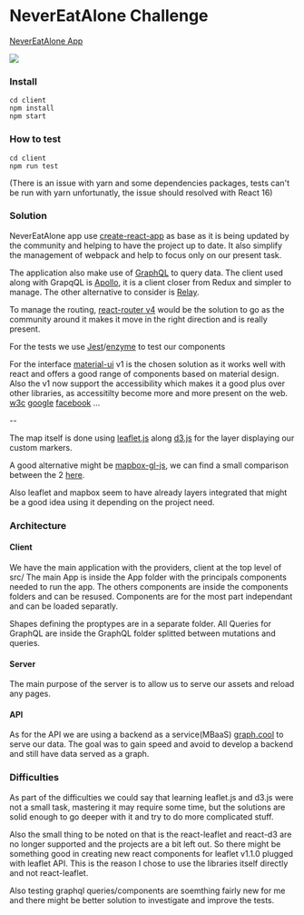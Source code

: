 # NeverEatAlone Challenge
[NeverEatAlone App](https://nevereataloneapp.herokuapp.com/)

![](http://i.imgur.com/o4xNWGw.gif)

### Install
```
cd client
npm install
npm start
```

### How to test
```
cd client
npm run test
```
(There is an issue with yarn and some dependencies packages, tests can't be run with yarn unfortunatly, the issue should resolved with React 16)

### Solution
NeverEatAlone app use [create-react-app](https://github.com/facebookincubator/create-react-app) as base as it is being updated by the community and helping to have the project up to date. It also simplify the management of webpack and help to focus only on our present task.

The application also make use of [GraphQL](http://graphql.org/) to query data.
The client used along with GrapqQL is [Apollo](https://github.com/apollographql/apollo-client), it is a client closer from Redux and simpler to manage. The other alternative to consider is [Relay](https://github.com/facebook/relay).

To manage the routing, [react-router v4](https://reacttraining.com/react-router/) would be the solution to go as the community around it makes it move in the right direction and is really present.

For the tests we use [Jest](https://facebook.github.io/jest/)/[enzyme](https://github.com/airbnb/enzyme) to test our components

For the interface [material-ui](https://material-ui-1dab0.firebaseapp.com/) v1 is the chosen solution as it works well with react and offers a good range of components based on material design. Also the v1 now support the accessibility which makes it a good plus over other libraries, as accessitilty become more and more present on the web.
[w3c](https://www.w3.org/WAI/intro/accessibility.php)
[google](https://www.google.fr/accessibility/)
[facebook](https://www.facebook.com/help/accessibility)
...

--

The map itself is done using [leaflet.js](http://leafletjs.com/) along [d3.js](https://d3js.org/) for the layer displaying our custom markers.

A good alternative might be [mapbox-gl-js](https://www.mapbox.com/mapbox-gl-js/api/), we can find a small comparison  between the 2 [here](https://bl.ocks.org/almccon/ad6c2a4bac17e7b2ae49decf4a91fff7 ).

Also leaflet and mapbox seem to have already layers integrated that might be a good idea using it depending on the project need.

### Architecture
#### Client
We have the main application with the providers, client at the top level of src/
The main App is inside the App folder with the principals components needed to run the app.
The others components are inside the components folders and can be resused.
Components are for the most part independant and can be loaded separatly.

Shapes defining the proptypes are in a separate folder.
All Queries for GraphQL are inside the GraphQL folder splitted between mutations and queries.

#### Server
The main purpose of the server is to allow us to serve our assets and reload any pages.

#### API
As for the API we are using a backend as a service(MBaaS) [graph.cool](https://www.graph.cool/) to serve our data. The goal was to gain speed and avoid to develop a backend and still have data served as a graph.


### Difficulties
As part of the difficulties we could say that learning leaflet.js and d3.js were not a small task, mastering it may require some time, but the solutions are solid enough to go deeper with it and try to do more complicated stuff.

Also the small thing to be noted on that is the react-leaflet and react-d3 are no longer supported and the projects are a bit left out. So there might be something good in creating new react components for leaflet v1.1.0 plugged with leaflet API.
This is the reason I chose to use the libraries itself directly and not react-leaflet.

Also testing graphql queries/components are soemthing fairly new for me and there might be better solution to investigate and improve the tests.


